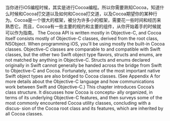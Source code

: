 当你进行iOS编程时候，其实是进行Cocoa编程。所以你需要熟知Cocoa，知道什么时候和Cocoa打交道以及如何和Cocoa打交道，以及Cocoa期望你的某种行为。Cocoa是一个很大的框架，被分为许多小的框架，需要花一些时间和经历来熟悉它。而且，Cocoa有一些主要的规约和主要的组件，从你开始着手的时候就可以作为指南。
The Cocoa API is written mostly in Objective-C, and Cocoa itself consists mostly of
Objective-C classes, derived from the root class, NSObject. When programming iOS,
you’ll be using mostly the built-in Cocoa classes. Objective-C classes are comparable
to and compatible with Swift classes, but the other two Swift object type flavors,
structs and enums, are not matched by anything in Objective-C. Structs and enums
declared originally in Swift cannot generally be handed across the bridge from Swift
to Objective-C and Cocoa. Fortunately, some of the most important native Swift
object types are also bridged to Cocoa classes. (See Appendix A for more details
about the Objective-C language and how communications work between Swift and
Objective-C.)
This chapter introduces Cocoa’s class structure. It discusses how Cocoa is conceptu‐
ally organized, in terms of its underlying Objective-C features, and then surveys some
of the most commonly encountered Cocoa utility classes, concluding with a discus‐
sion of the Cocoa root class and its features, which are inherited by all Cocoa classes.